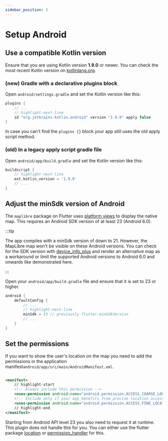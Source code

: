 ```yaml
---
sidebar_position: 3
---
```


# Setup Android

## Use a compatible Kotlin version

Ensure that you are using Kotlin version
**1.9.0** or newer. You can check the most recent Kotlin version on
[kotlinlang.org](https://kotlinlang.org/docs/releases.html#release-details).

### (new) Gradle with a declarative plugins block

Open `android/settings.gradle` and set the Kotlin version like this:

```gradle title="android/settings.gradle"
plugins {
    // ...
    // highlight-next-line
    id "org.jetbrains.kotlin.android" version "1.9.0" apply false
}
```

In case you can't find the `plugins {}` block your app still uses the old apply
script method.

### (old) In a legacy apply script gradle file

Open `android/app/build.gradle` and set the Kotlin version like this:

```gradle title="android/app/build.gradle"
buildscript {
    // highlight-next-line
    ext.kotlin_version = '1.9.0'
    // ...
}
```

## Adjust the minSdk version of Android

The `maplibre` package on Flutter
uses [platform views](https://docs.flutter.dev/platform-integration/android/platform-views)
to display the native map. This requires an Android SDK version of at least 23
(Android 6.0).

:::tip

The app compiles with a minSdk version of down to 21. However, the MapLibre map
won't be visible on these Android versions. You can check for the SDK version
with [device_info_plus](https://pub.dev/packages/device_info_plus)
and render an alternative map as a workaround or limit the supported Android
versions to Android 6.0 and onwards like demonstrated here.

:::

Open your `android/app/build.gradle` file and ensure that it is set to 23 or
higher.

```gradle title="android/app/build.gradle"
android {
    defaultConfig {
        // ...
        // highlight-next-line
        minSdk = 23 // previously flutter.minSdkVersion
        // ...
    }
}
```

## Set the permissions

If you want to show the user's location on the map you need to add
the permissions in the application
manifest`android/app/src/main/AndroidManifest.xml`.

```xml title="android/app/src/main/AndroidManifest.xml"

<manifest>
    // highlight-start
    <!-- Always include this permission -->
    <uses-permission android:name="android.permission.ACCESS_COARSE_LOCATION"/>
    <!-- Include only if your app benefits from precise location access. -->
    <uses-permission android:name="android.permission.ACCESS_FINE_LOCATION"/>
    // highlight-end
</manifest>
```

Starting from Android API level 23 you also need to request it at runtime. This
plugin does not handle this for you. You can either use the flutter package
[location](https://pub.dev/packages/location)
or [permission_handler](https://pub.dev/packages/permission_handler) for this.

